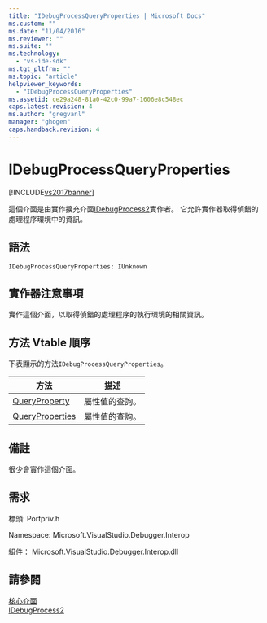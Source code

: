 ```yaml
---
title: "IDebugProcessQueryProperties | Microsoft Docs"
ms.custom: ""
ms.date: "11/04/2016"
ms.reviewer: ""
ms.suite: ""
ms.technology: 
  - "vs-ide-sdk"
ms.tgt_pltfrm: ""
ms.topic: "article"
helpviewer_keywords: 
  - "IDebugProcessQueryProperties"
ms.assetid: ce29a248-81a0-42c0-99a7-1606e8c548ec
caps.latest.revision: 4
ms.author: "gregvanl"
manager: "ghogen"
caps.handback.revision: 4
---
```

# IDebugProcessQueryProperties
[!INCLUDE[vs2017banner](../../../code-quality/includes/vs2017banner.md)]

這個介面是由實作擴充介面[IDebugProcess2](../../../extensibility/debugger/reference/idebugprocess2.md)實作者。  它允許實作器取得偵錯的處理程序環境中的資訊。  
  
## 語法  
  
```  
IDebugProcessQueryProperties: IUnknown  
```  
  
## 實作器注意事項  
 實作這個介面，以取得偵錯的處理程序的執行環境的相關資訊。  
  
## 方法 Vtable 順序  
 下表顯示的方法`IDebugProcessQueryProperties`。  
  
|方法|描述|  
|--------|--------|  
|[QueryProperty](../Topic/IDebugProcessQueryProperties::QueryProperty.md)|屬性值的查詢。|  
|[QueryProperties](../../../extensibility/debugger/reference/idebugprocessqueryproperties-queryproperties.md)|屬性值的查詢。|  
  
## 備註  
 很少會實作這個介面。  
  
## 需求  
 標頭: Portpriv.h  
  
 Namespace: Microsoft.VisualStudio.Debugger.Interop  
  
 組件： Microsoft.VisualStudio.Debugger.Interop.dll  
  
## 請參閱  
 [核心介面](../../../extensibility/debugger/reference/core-interfaces.md)   
 [IDebugProcess2](../../../extensibility/debugger/reference/idebugprocess2.md)